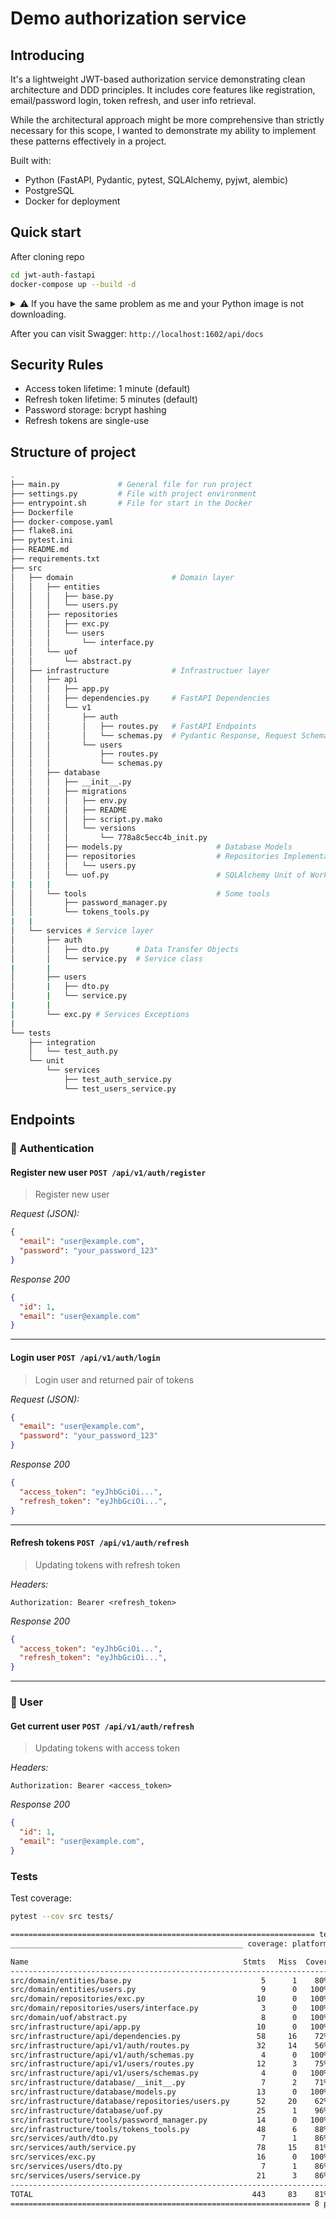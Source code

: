 # Demo authorization service

## Introducing
It's a lightweight JWT-based authorization service demonstrating clean architecture and DDD principles. It includes core features like registration, email/password login, token refresh, and user info retrieval.

While the architectural approach might be more comprehensive than strictly necessary for this scope, I wanted to demonstrate my ability to implement these patterns effectively in a project.


Built with:

- Python (FastAPI, Pydantic, pytest, SQLAlchemy, pyjwt, alembic)
- PostgreSQL
- Docker for deployment


## Quick start
After cloning repo
```bash
cd jwt-auth-fastapi
docker-compose up --build -d
```


<details>
<summary>⚠️ If you have the same problem as me and your Python image is not downloading.</summary>

You should use a docker hub mirror in this format:

```bash
docker pull <mirror host>/python:3.12.11-slim-bullseye
```

It helped me
```bash
docker pull dh-mirror.gitverse.ru/python:3.12.11-slim-bullseye
```

And now you can use
```bash
cd jwt-auth-fastapi
docker-compose up --build -d
```
</details>


After you can visit Swagger: `http://localhost:1602/api/docs`


##  Security Rules
- Access token lifetime: 1 minute (default)
- Refresh token lifetime: 5 minutes (default)
- Password storage: bcrypt hashing
- Refresh tokens are single-use


## Structure of project
```bash
.
├── main.py             # General file for run project
├── settings.py         # File with project environment
├── entrypoint.sh       # File for start in the Docker
├── Dockerfile
├── docker-compose.yaml 
├── flake8.ini
├── pytest.ini
├── README.md
├── requirements.txt
├── src
│   ├── domain                      # Domain layer
│   │   ├── entities
│   │   │   ├── base.py 
│   │   │   └── users.py
│   │   ├── repositories
│   │   │   ├── exc.py
│   │   │   └── users
│   │   │       └── interface.py
│   │   └── uof
│   │       └── abstract.py
│   ├── infrastructure              # Infrastructuer layer
│   │   ├── api
│   │   │   ├── app.py
│   │   │   ├── dependencies.py     # FastAPI Dependencies
│   │   │   └── v1
│   │   │       ├── auth
│   │   │       │   ├── routes.py   # FastAPI Endpoints
│   │   │       │   └── schemas.py  # Pydantic Response, Request Schemas
│   │   │       └── users
│   │   │           ├── routes.py
│   │   │           └── schemas.py
│   │   ├── database
│   │   │   ├── __init__.py
│   │   │   ├── migrations
│   │   │   │   ├── env.py
│   │   │   │   ├── README
│   │   │   │   ├── script.py.mako
│   │   │   │   └── versions
│   │   │   │       └── 778a8c5ecc4b_init.py
│   │   │   ├── models.py                     # Database Models
│   │   │   ├── repositories                  # Repositories Implementaitions
│   │   │   │   └── users.py
│   │   │   └── uof.py                        # SQLAlchemy Unit of Work
|   |   | 
│   │   └── tools                             # Some tools
│   │       ├── password_manager.py
│   │       └── tokens_tools.py
|   |
│   └── services # Service layer
│       ├── auth
│       │   ├── dto.py      # Data Transfer Objects
│       │   └── service.py  # Service class
|       | 
│       ├── users
│       |   ├── dto.py
│       |   └── service.py 
|       |
│       └── exc.py # Services Exceptions
|       
└── tests
    ├── integration
    │   └── test_auth.py
    └── unit
        └── services
            ├── test_auth_service.py
            └── test_users_service.py
```

## Endpoints

### 🔐 Authentication

#### Register new user `POST /api/v1/auth/register`
> Register new user

_Request (JSON):_
```json
{
  "email": "user@example.com",
  "password": "your_password_123"
}
```

_Response 200_
```json
{
  "id": 1,
  "email": "user@example.com"
}
```


----


#### Login user `POST /api/v1/auth/login`

> Login user and returned pair of tokens

_Request (JSON):_
```json
{
  "email": "user@example.com",
  "password": "your_password_123"
}
```

_Response 200_
```json
{
  "access_token": "eyJhbGciOi...",
  "refresh_token": "eyJhbGciOi...",
}
```


---


#### Refresh tokens `POST /api/v1/auth/refresh`

> Updating tokens with refresh token

_Headers:_
```http
Authorization: Bearer <refresh_token>
```

_Response 200_
```json
{
  "access_token": "eyJhbGciOi...",
  "refresh_token": "eyJhbGciOi...",
}
```

---

### 👤 User

#### Get current user `POST /api/v1/auth/refresh`

> Updating tokens with access token

_Headers:_
```http
Authorization: Bearer <access_token>
```

_Response 200_
```json
{
  "id": 1,
  "email": "user@example.com",
}
```



### Tests
Test coverage:
```bash
pytest --cov src tests/
```
```bash
==================================================================== tests coverage =====================================================================
____________________________________________________ coverage: platform linux, python 3.12.3-final-0 ____________________________________________________

Name                                                Stmts   Miss  Cover
-----------------------------------------------------------------------
src/domain/entities/base.py                             5      1    80%
src/domain/entities/users.py                            9      0   100%
src/domain/repositories/exc.py                         10      0   100%
src/domain/repositories/users/interface.py              3      0   100%
src/domain/uof/abstract.py                              8      0   100%
src/infrastructure/api/app.py                          10      0   100%
src/infrastructure/api/dependencies.py                 58     16    72%
src/infrastructure/api/v1/auth/routes.py               32     14    56%
src/infrastructure/api/v1/auth/schemas.py               4      0   100%
src/infrastructure/api/v1/users/routes.py              12      3    75%
src/infrastructure/api/v1/users/schemas.py              4      0   100%
src/infrastructure/database/__init__.py                 7      2    71%
src/infrastructure/database/models.py                  13      0   100%
src/infrastructure/database/repositories/users.py      52     20    62%
src/infrastructure/database/uof.py                     25      1    96%
src/infrastructure/tools/password_manager.py           14      0   100%
src/infrastructure/tools/tokens_tools.py               48      6    88%
src/services/auth/dto.py                                7      1    86%
src/services/auth/service.py                           78     15    81%
src/services/exc.py                                    16      0   100%
src/services/users/dto.py                               7      1    86%
src/services/users/service.py                          21      3    86%
-----------------------------------------------------------------------
TOTAL                                                 443     83    81%
=================================================================== 8 passed in 4.04s ===================================================================
```
